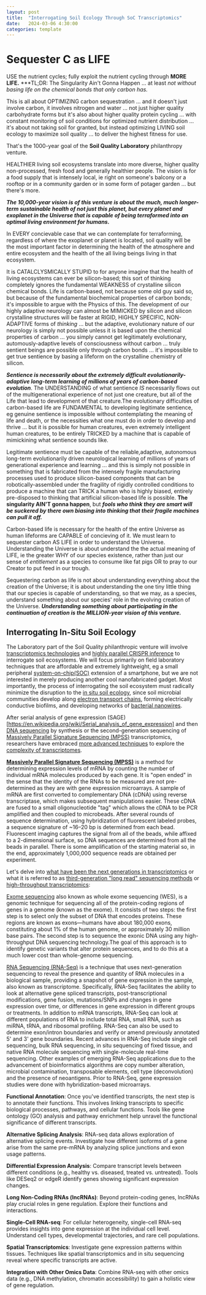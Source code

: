 ```yaml
---
layout: post
title:  "Interrogating Soil Ecology Through SoC Transcriptomics"
date:   2024-03-06 4:30:00
categories: template
---
```


# Sequester C as LIFE

USE the nutrient cycles; fully exploit the nutrient cycling through **MORE LIFE.** ***TL;DR: The Singularity Ain't Gonna Happen ... at least *not without basing life on the chemical bonds that only carbon has.*

This is all about OPTIMIZING carbon sequestration ... and it doesn't just involve carbon, it involves nitrogen and water ... not just higher quality carbohydrate forms but it's also about higher quality protein cycling ... with constant monitoring of soil conditions for optimized nutrient distribution ... it's about not taking soil for granted, but instead optimizing LIVING soil ecology to maximize soil quality ... to deliver the highest fitness for use.

That's the 1000-year goal of the **Soil Quality Laboratory** philanthropy venture. 

HEALTHIER living soil ecosystems translate into more diverse, higher quality non-processed, fresh food and generally healthier people. The vision is for a food supply that is intensely local, ie right on someone's balcony or a rooftop or in a community garden or in some form of potager garden ... but there's more.

***The 10,000-year vision is of this venture is about the much, much longer-term sustainable health of not just this planet, but every planet and exoplanet in the Universe that is capable of being terraformed into an optimal living environment for humans.*** 

In EVERY concievable case that we can contemplate for terraforming, regardless of where the exoplanet or planet is located, soil quality will be the most important factor in determining the health of the atmosphere and entire ecosystem and the health of the all living beings living in that ecosystem. 

It is CATALCLYSMICALLY STUPID to for anyone imagine that the health of living ecosystems can ever be silicon-based; this sort of thinking completely ignores the fundamental WEAKNESS of crystalline silicon chemical bonds. Life is carbon-based, not because some old guy said so, but because of the fundamental biochemical properties of carbon bonds; it's impossible to argue with the Physics of this. The development of our highly adaptive neurology can almost be MIMICKED by silicon and silicon crystalline structures will be faster at RIGID, HIGHLY SPECIFIC, NON-ADAPTIVE forms of *thinking* ... but the adaptive, evolutionary nature of our neurology is simply not possible unless it is based upon the chemical properties of carbon ... you simply cannot get legitimately evolutionary, automously-adaptive levels of consciousness without carbon ... truly sentient beings are possible only through carbon bonds ... it's impossible to get true sentience by basing a lifeform on the crystalline chemistry of silicon.  

***Sentience is necessarily about the extremely difficult evolutionarily-adaptive long-term learning of millions of years of carbon-based evolution***. The UNDERSTANDING of what sentience *IS* necessarily flows out of the multigenerational experience of not just one creature, but all of the Life that lead to development of that creature.The evolutionary difficulties of carbon-based life are FUNDAMENTAL to developing legitimate sentience, eg genuine sentience is impossible without contemplating the meaning of life and death, or the necessities what one must do in order to develop and thrive ... but it is possible for human creatures, even extremely intelligent human creatures, to be entirely TRICKED by a machine that is capable of mimickining what sentience sounds like.

Legitimate sentience must be capable of the reliable,adaptive, autonomous long-term evolutionarily driven neurological learning of millions of years of generational experience and learning ... and this is simply not possible in something that is fabricated from the intensely fragile manufacturing processes used to produce silicon-based components that can be robotically-assembled under the fragility of rigidly controlled conditions to produce a machine that can TRICK a human who is highly biased, entirely pre-disposed to thinking that artificial silicon-based life is possible. **The singularity AIN'T gonna happen**, but ***fools who think they are smart will be suckered by there own biasing into thinking that their fragile machines can pull it off.***

Carbon-based life is necessary for the health of the entire Universe as human lifeforms are CAPABLE of concieving of it. We must learn to sequester carbon AS LIFE in order to understand the Universe. Understanding the Universe is about understand the the actual meaning of LIFE, ie the greater WHY of our species existence, rather than just our sense of *entitlement* as a species to consume like fat pigs OR to pray to our Creator to put feed in our trough. 

Sequestering carbon as life is not about understanding everything about the creation of the Universe; it is about understanding the one tiny little thing that our species is capable of understanding, so that we may, as a species, understand something about our species' role in the evolving creation of the Universe. ***Understanding something about participating in the continuation of creation is the MILLION-year vision of this venture.***

## Interrogating In-Situ Soil Ecology

The Laboratory part of the Soil Quality philanthropic venture will involve [transcriptomics technologies](https://en.wikipedia.org/wiki/Transcriptomics_technologies) and [highly parallel CRISPR inference](https://www.biorxiv.org/content/10.1101/476366v1) to interrogate soil ecosystems. We will focus primarily on field laboratory techniques that are affordable and extremely lightweight, eg a small peripheral [system-on-chip(SOC)](https://en.wikipedia.org/wiki/System_on_a_chip) extension of a smartphone, but we are not interested in merely producing another cool nanofabricated gadget. Most importantly, the process of interrogating the soil ecosystem must radically minimize the disruption to the [in situ soil ecology](https://www.nature.com/articles/s42003-021-02379-5), since soil microbial communities develop along [electron transport chains](https://en.wikipedia.org/wiki/Electron_transport_chain), forming electrically conductive biofilms, and developing networks of [bacterial nanowires](https://en.wikipedia.org/wiki/Bacterial_nanowires).  


After serial analysis of gene expression (SAGE)[https://en.wikipedia.org/wiki/Serial_analysis_of_gene_expression] and then [DNA sequencing](https://en.wikipedia.org/wiki/DNA_sequencing) by synthesis or the second-generation sequencing of [Massively Parallel Signature Sequencing (MPSS)](https://en.wikipedia.org/wiki/Massive_parallel_sequencing) transcriptomics, researchers have embraced [more advanced techniques](https://www.nature.com/articles/d42859-020-00103-7) to explore the [complexity of transcriptomes](https://www.nature.com/articles/d42859-020-00107-3). 

[**Massively Parallel Signature Sequencing (MPSS)**](https://www.ncbi.nlm.nih.gov/probe/docs/techmpss/) is a method for determining expression levels of mRNA by counting the number of individual mRNA molecules produced by each gene. It is "open ended" in the sense that the identity of the RNAs to be measured are not pre-determined as they are with gene expression microarrays. A sample of mRNA are first converted to complementary DNA (cDNA) using reverse transcriptase, which makes subsequent manipulations easier. These cDNA are fused to a small oligonucleotide "tag" which allows the cDNA to be PCR amplified and then coupled to microbeads. After several rounds of sequence determination, using hybridization of fluorescent labeled probes, a sequence signature of ~16–20 bp is determined from each bead. Fluorescent imaging captures the signal from all of the beads, while affixed to a 2-dimensional surface, so DNA sequences are determined from all the beads in parallel. There is some amplification of the starting material so, in the end, approximately 1,000,000 sequence reads are obtained per experiment.



Let's delve into [what have been the next generations in transcriptomics](https://omicstutorials.com/transcriptomcs-past-present-and-future/) or what it is referred to as [third-generation "long read" sequencing methods](https://bmcgenomics.biomedcentral.com/articles/10.1186/1471-2164-8-153) or [high-throughput transcriptomics](https://en.wikipedia.org/wiki/DNA_sequencing#High-throughput_methods):

[Exome sequencing](https://www.connectedpapers.com/main/d290623c4e715564443deb06f699e9746703e3aa/Whole-Exome-Sequencing%20Based-Identification-of-a-Novel-Gene-Involved-in-Root-Hair-Development-in-Barley-(Hordeum-vulgare-L.)/graph) also known as whole exome sequencing (WES), is a genomic technique for sequencing all of the protein-coding regions of genes in a genome (known as the exome). It consists of two steps: the first step is to select only the subset of DNA that encodes proteins. These regions are known as exons—humans have about 180,000 exons, constituting about 1% of the human genome, or approximately 30 million base pairs. The second step is to sequence the exonic DNA using any high-throughput DNA sequencing technology.The goal of this approach is to identify genetic variants that alter protein sequences, and to do this at a much lower cost than whole-genome sequencing. 


[RNA Sequencing (RNA-Seq)](https://www.connectedpapers.com/main/a98b8a1d5ce9ad451584556de40e41e91d5e6d5e/Species%20-and-site%20specific-genome-editing-in-complex-bacterial-communities/graph) is a technique that uses next-generation sequencing to reveal the presence and quantity of RNA molecules in a biological sample, providing a snapshot of gene expression in the sample, also known as transcriptome. Specifically, RNA-Seq facilitates the ability to look at alternative gene spliced transcripts, post-transcriptional modifications, gene fusion, mutations/SNPs and changes in gene expression over time, or differences in gene expression in different groups or treatments. In addition to mRNA transcripts, RNA-Seq can look at different populations of RNA to include total RNA, small RNA, such as miRNA, tRNA, and ribosomal profiling. RNA-Seq can also be used to determine exon/intron boundaries and verify or amend previously annotated 5' and 3' gene boundaries. Recent advances in RNA-Seq include single cell sequencing, bulk RNA sequencing, in situ sequencing of fixed tissue, and native RNA molecule sequencing with single-molecule real-time sequencing. Other examples of emerging RNA-Seq applications due to the advancement of bioinformatics algorithms are copy number alteration, microbial contamination, transposable elements, cell type (deconvolution) and the presence of neoantigens. Prior to RNA-Seq, gene expression studies were done with hybridization-based microarrays. 

**Functional Annotation**: Once you've identified transcripts, the next step is to annotate their functions. This involves linking transcripts to specific biological processes, pathways, and cellular functions. Tools like gene ontology (GO) analysis and pathway enrichment help unravel the functional significance of different transcripts.

**Alternative Splicing Analysis**: RNA-seq data allows exploration of alternative splicing events. Investigate how different isoforms of a gene arise from the same pre-mRNA by analyzing splice junctions and exon usage patterns.

**Differential Expression Analysis**: Compare transcript levels between different conditions (e.g., healthy vs. diseased, treated vs. untreated). Tools like DESeq2 or edgeR identify genes showing significant expression changes.

**Long Non-Coding RNAs (lncRNAs)**: Beyond protein-coding genes, lncRNAs play crucial roles in gene regulation. Explore their functions and interactions.

**Single-Cell RNA-seq**: For cellular heterogeneity, single-cell RNA-seq provides insights into gene expression at the individual cell level. Understand cell types, developmental trajectories, and rare cell populations.

**Spatial Transcriptomics**: Investigate gene expression patterns within tissues. Techniques like spatial transcriptomics and in situ sequencing reveal where specific transcripts are active.

**Integration with Other Omics Data**: Combine RNA-seq with other omics data (e.g., DNA methylation, chromatin accessibility) to gain a holistic view of gene regulation.

